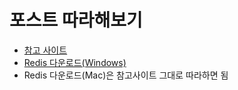 # 포스트 따라해보기

- [참고 사이트](https://www.pyimagesearch.com/2018/01/29/scalable-keras-deep-learning-rest-api/)
- [Redis 다운로드(Windows)](https://github.com/microsoftarchive/redis/releases)
- Redis 다운로드(Mac)은 참고사이트 그대로 따라하면 됨


